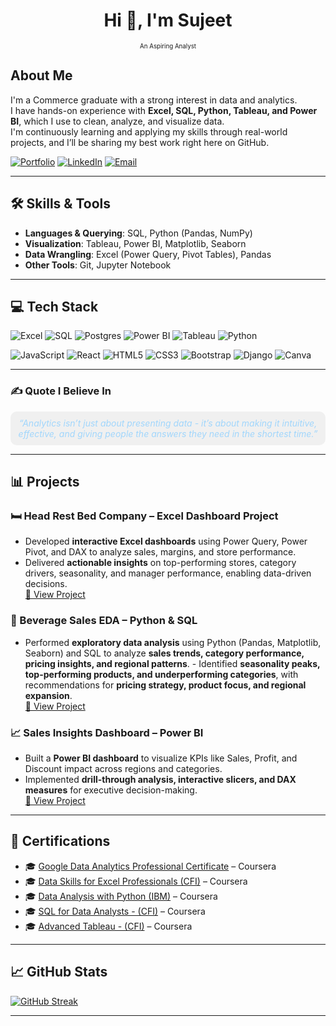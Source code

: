 <div align="center">
  <h1>Hi 👋, I'm Sujeet</h1>
  <p style="margin-top:0;"><small><small>An Aspiring Analyst</small></small></p>
</div>

## About Me 
I'm a Commerce graduate with a strong interest in data and analytics.  
I have hands-on experience with **Excel, SQL, Python, Tableau, and Power BI**, which I use to clean, analyze, and visualize data.  
I'm continuously learning and applying my skills through real-world projects, and I’ll be sharing my best work right here on GitHub.  

[![Portfolio](https://img.shields.io/badge/Portfolio-000000?logo=google-chrome&logoColor=white)](https://your-portfolio-link.com)
[![LinkedIn](https://img.shields.io/badge/LinkedIn-%230077B5.svg?logo=linkedin&logoColor=white)](https://www.linkedin.com/in/sujit10x12/)
[![Email](https://img.shields.io/badge/Email-D14836?logo=gmail&logoColor=white)](mailto:sujit10x12@gmail.com)

---

## 🛠️ Skills & Tools  
- **Languages & Querying**: SQL, Python (Pandas, NumPy)  
- **Visualization**: Tableau, Power BI, Matplotlib, Seaborn  
- **Data Wrangling**: Excel (Power Query, Pivot Tables), Pandas  
- **Other Tools**: Git, Jupyter Notebook  

---

## 💻 Tech Stack  

![Excel](https://img.shields.io/badge/Microsoft_Excel-217346?style=for-the-badge&logo=microsoft-excel&logoColor=white) 
![SQL](https://img.shields.io/badge/SQL-025E8C?style=for-the-badge&logo=postgresql&logoColor=white)
![Postgres](https://img.shields.io/badge/postgres-%23316192.svg?style=for-the-badge&logo=postgresql&logoColor=white) 
![Power BI](https://img.shields.io/badge/Power_BI-F2C811?style=for-the-badge&logo=powerbi&logoColor=black) 
![Tableau](https://img.shields.io/badge/Tableau-123e57?style=for-the-badge&logo=tableau&logoColor=white) 
![Python](https://img.shields.io/badge/python-3670A0?style=for-the-badge&logo=python&logoColor=ffdd54) 

![JavaScript](https://img.shields.io/badge/javascript-%23323330.svg?style=for-the-badge&logo=javascript&logoColor=%23F7DF1E) 
![React](https://img.shields.io/badge/react-%2320232a.svg?style=for-the-badge&logo=react&logoColor=%2361DAFB) 
![HTML5](https://img.shields.io/badge/html5-%23E34F26.svg?style=for-the-badge&logo=html5&logoColor=white) 
![CSS3](https://img.shields.io/badge/css3-%231572B6.svg?style=for-the-badge&logo=css3&logoColor=white) 
![Bootstrap](https://img.shields.io/badge/bootstrap-%238511FA.svg?style=for-the-badge&logo=bootstrap&logoColor=white)
![Django](https://img.shields.io/badge/django-%23092E20.svg?style=for-the-badge&logo=django&logoColor=white)
![Canva](https://img.shields.io/badge/Canva-%2300C4CC.svg?style=for-the-badge&logo=Canva&logoColor=white)



---

### ✍️ Quote I Believe In 

<!--  
  <p align="center">
    <img src="https://github.com/sujit10x12/assets/blob/main/analytics-quote.gif" width="1584" />
  </p>
-->
<p align="center" style="background-color:#f0f0f0; padding:10px; border-radius:10px; color:#A1D6FC;">
  <em>“Analytics isn’t just about presenting data - it’s about making it intuitive, effective, and giving people the answers they need in the shortest time.”</em>
</p>

---

## 📊 Projects  

### 🛏️ Head Rest Bed Company – Excel Dashboard Project  
- Developed **interactive Excel dashboards** using Power Query, Power Pivot, and DAX to analyze sales, margins, and store performance.  
- Delivered **actionable insights** on top-performing stores, category drivers, seasonality, and manager performance, enabling data-driven decisions.  
[🔗 View Project](https://github.com/sujit10x12/excel-sales-dashboard)

### 🧋 Beverage Sales EDA – Python & SQL  
- Performed **exploratory data analysis** using Python (Pandas, Matplotlib, Seaborn) and SQL to analyze **sales trends, category performance, pricing insights, and regional patterns**. - Identified **seasonality peaks, top-performing products, and underperforming categories**, with recommendations for **pricing strategy, product focus, and regional expansion**.  
[🔗 View Project](https://github.com/sujit10x12/beverage-sales-eda)

### 📈 Sales Insights Dashboard – Power BI  
- Built a **Power BI dashboard** to visualize KPIs like Sales, Profit, and Discount impact across regions and categories.  
- Implemented **drill-through analysis, interactive slicers, and DAX measures** for executive decision-making.  
[🔗 View Project](https://github.com/yourusername/Sales-Insights-PowerBI)  

---

## 📜 Certifications  

- 🎓 [Google Data Analytics Professional Certificate](https://www.coursera.org/account/accomplishments/specialization/certificate/E2D36WMZLM6U) – Coursera
- 🎓 [Data Skills for Excel Professionals (CFI)](https://www.coursera.org/account/accomplishments/specialization/certificate/ILAJLO8GFP1J) – Coursera
- 🎓 [Data Analysis with Python (IBM)](https://www.coursera.org/account/accomplishments/certificate/2U418IFLBBIP) – Coursera
- 🎓 [SQL for Data Analysts - (CFI)](https://www.coursera.org/account/accomplishments/certificate/0JYAB1DOALB1) – Coursera
- 🎓 [Advanced Tableau - (CFI)]() – Coursera
  
---

## 📈 GitHub Stats

[![GitHub Streak](https://streak-stats.demolab.com/?user=sujit10x12)](https://git.io/streak-stats)

---
